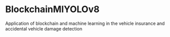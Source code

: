 # BlockchainMlYOLOv8
Application of blockchain and machine learning in the vehicle insurance and accidental vehicle damage detection
